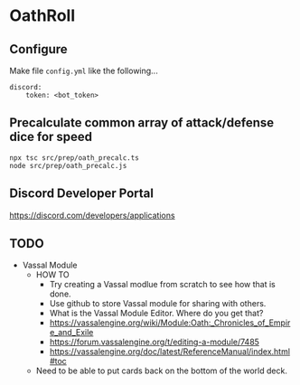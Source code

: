 # OathRoll

## Configure

Make file `config.yml` like the following...

```
discord:
    token: <bot_token>
```

## Precalculate common array of attack/defense dice for speed

```
npx tsc src/prep/oath_precalc.ts
node src/prep/oath_precalc.js
```

## Discord Developer Portal

https://discord.com/developers/applications

## TODO

-   Vassal Module
    -   HOW TO
        -   Try creating a Vassal modlue from scratch to see how that is done.
        -   Use github to store Vassal module for sharing with others.
        -   What is the Vassal Module Editor. Where do you get that?
        -   https://vassalengine.org/wiki/Module:Oath:_Chronicles_of_Empire_and_Exile
        -   https://forum.vassalengine.org/t/editing-a-module/7485
        -   https://vassalengine.org/doc/latest/ReferenceManual/index.html#toc
    -   Need to be able to put cards back on the bottom of the world deck.
